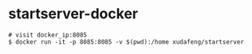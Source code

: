# startserver-docker

```shell
# visit docker_ip:8085
$ docker run -it -p 8085:8085 -v $(pwd):/home xudafeng/startserver
```
